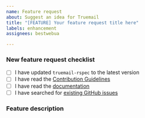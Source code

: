 ```yaml
---
name: Feature request
about: Suggest an idea for Truemail
title: "[FEATURE] Your feature request title here"
labels: enhancement
assignees: bestwebua

---
```


<!-- Thanks for helping to make Truemail better! Before submit your new feature request, please make sure to check the following boxes by putting an x in the [ ] (don't: [x ], [ x], do: [x]) -->

### New feature request checklist

- [ ] I have updated `truemail-rspec` to the latest version
- [ ] I have read the [Contribution Guidelines](https://github.com/truemail-rb/truemail-rspec/blob/master/CONTRIBUTING.md)
- [ ] I have read the [documentation](https://truemail-rb.org/truemail-rspec)
- [ ] I have searched for [existing GitHub issues](https://github.com/truemail-rb/truemail-rspec/issues)

<!-- Please use next pattern for your feature request title: [FEATURE] Your feature request title here -->

### Feature description

<!-- Is your feature request related to a problem? Please describe. A clear and concise description of what the problem is. Ex. I'm always frustrated when [...]

Describe the solution you'd like. A clear and concise description of what you want to happen.

Describe alternatives you've considered. A clear and concise description of any alternative solutions or features you've considered. -->

